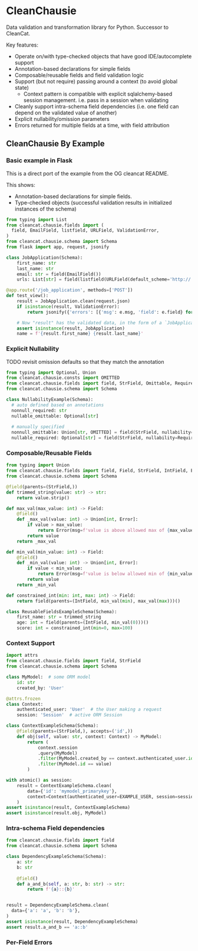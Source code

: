 CleanChausie
========

Data validation and transformation library for Python. Successor to CleanCat.

Key features:
* Operate on/with type-checked objects that have good IDE/autocomplete support
* Annotation-based declarations for simple fields
* Composable/reusable fields and field validation logic
* Support (but not require) passing around a context (to avoid global state)
  - Context pattern is compatible with explicit sqlalchemy-based session management. i.e. pass in a session when validating
* Cleanly support intra-schema field dependencies (i.e. one field can depend on the validated value of another)
* Explicit nullability/omission parameters
* Errors returned for multiple fields at a time, with field attribution

## CleanChausie By Example

### Basic example in Flask

This is a direct port of the example from the OG cleancat README.

This shows:
* Annotation-based declarations for simple fields.
* Type-checked objects (successful validation results in initialized instances of the schema)

```python
from typing import List
from cleancat.chausie.fields import (
  field, EmailField, listfield, URLField, ValidationError,
)
from cleancat.chausie.schema import Schema
from flask import app, request, jsonify

class JobApplication(Schema):
    first_name: str
    last_name: str
    email: str = field(EmailField())
    urls: List[str] = field(listfield(URLField(default_scheme='http://')))

@app.route('/job_application', methods=['POST'])
def test_view():
    result = JobApplication.clean(request.json)
    if isinstance(result, ValidationError):
        return jsonify({'errors': [{'msg': e.msg, 'field': e.field} for e in result.errors] }), 400

    # Now "result" has the validated data, in the form of a `JobApplication` instance.
    assert isinstance(result, JobApplication)
    name = f'{result.first_name} {result.last_name}'
```

### Explicit Nullability

TODO revisit omission defaults so that they match the annotation

```python
from typing import Optional, Union
from cleancat.chausie.consts import OMITTED
from cleancat.chausie.fields import field, StrField, Omittable, Required
from cleancat.chausie.schema import Schema

class NullabilityExample(Schema):
  # auto defined based on annotations
  nonnull_required: str
  nullable_omittable: Optional[str]
  
  # manually specified
  nonnull_omittable: Union[str, OMITTED] = field(StrField, nullability=Omittable(allow_none=False))
  nullable_required: Optional[str] = field(StrField, nullability=Required(allow_none=True))
```

### Composable/Reusable Fields

```python
from typing import Union
from cleancat.chausie.fields import field, Field, StrField, IntField, Error
from cleancat.chausie.schema import Schema

@field(parents=(StrField,))
def trimmed_string(value: str) -> str:
    return value.strip()

def max_val(max_value: int) -> Field:
    @field()
    def _max_val(value: int) -> Union[int, Error]:
        if value > max_value:
            return Error(msg=f'value is above allowed max of {max_value}')
        return value
    return _max_val

def min_val(min_value: int) -> Field:
    @field()
    def _min_val(value: int) -> Union[int, Error]:
        if value < min_value:
            return Error(msg=f'value is below allowed min of {min_value}')
        return value
    return _min_val

def constrained_int(min: int, max: int) -> Field:
    return field(parents=(IntField, min_val(min), max_val(max)))()

class ReusableFieldsExampleSchema(Schema):
    first_name: str = trimmed_string
    age: int = field(parents=(IntField, min_val(0)))()
    score: int = constrained_int(min=0, max=100)
```

### Context Support

```python
import attrs
from cleancat.chausie.fields import field, StrField
from cleancat.chausie.schema import Schema

class MyModel:  # some ORM model
    id: str
    created_by: 'User'

@attrs.frozen
class Context:
    authenticated_user: 'User'  # the User making a request
    session: 'Session'  # active ORM Session

class ContextExampleSchema(Schema):
    @field(parents=(StrField,), accepts=('id',))
    def obj(self, value: str, context: Context) -> MyModel:
        return (
            context.session
            .query(MyModel)
            .filter(MyModel.created_by == context.authenticated_user.id)
            .filter(MyModel.id == value)
        )

with atomic() as session:
    result = ContextExampleSchema.clean(
        data={'id': 'mymodel_primarykey'},
        context=Context(authenticated_user=EXAMPLE_USER, session=session)
    )
assert isinstance(result, ContextExampleSchema)
assert isinstance(result.obj, MyModel)
```


### Intra-schema Field dependencies

```python
from cleancat.chausie.fields import field
from cleancat.chausie.schema import Schema

class DependencyExampleSchema(Schema):
    a: str
    b: str
    
    @field()
    def a_and_b(self, a: str, b: str) -> str:
        return f'{a}::{b}'


result = DependencyExampleSchema.clean(
  data={'a': 'a', 'b': 'b'},
)
assert isinstance(result, DependencyExampleSchema)
assert result.a_and_b == 'a::b'
```

### Per-Field Errors
